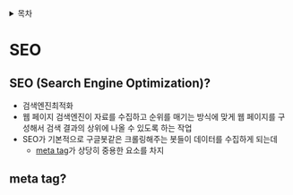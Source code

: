 <details>
  <summary>목차</summary>
  <div markdown="1">

- [SEO](#seo)
  - [SEO (Search Engine Optimization)?](#seo-search-engine-optimization)
  - [meta tag?](#meta-tag)
  </div>
</details>

# SEO
## SEO (Search Engine Optimization)?
- 검색엔진최적화
- 웹 페이지 검색엔진이 자료를 수집하고 순위를 매기는 방식에 맞게 웹 페이지를 구성해서 검색 결과의 상위에 나올 수 있도록 하는 작업
- SEO가 기본적으로 구글봇같은 크롤링해주는 봇들이 데이터를 수집하게 되는데 
  - [meta tag](#meta-tag)가 상당히 중용한 요소를 차지

## meta tag?
